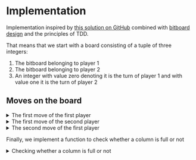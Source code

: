 # Implementation

Implementation inspired by [this solution on GitHub](https://github.com/eigenlicht/clj-connect-four/tree/master) combined with [bitboard design](https://github.com/denkspuren/BitboardC4/blob/master/BitboardDesign.md) and 
the principles of TDD.

That means that we start with a board consisting of a tuple of
three integers:
1. The bitboard belonging to player 1
2. The bitboard belonging to player 2
3. An integer with value zero denoting it is the turn of
   player 1 and with value one it is the turn of player 2

## Moves on the board

<details>
  <summary>The first move of the first player</summary>

```clojure
(def second-column 1)

(deftest first-player-first-move-in-second-column
  (is (= [128 0 1] 
         (insert-ply-at second-column in-initial-game))))

```  
We can make this test pass by
```clojure
(defn- first-free-row-in
  [column in-game]
  0)
  
(defn- index-for 
  [row column]
  (+ row (* column 7)))

(defn- bit-insert-at
  [row column in-board]
  (bit-set in-board (index-for row column)))
  
(defn insert-ply-at
  [column in-game]
  (let [row (first-free-row-in column in-game)
        player-num (in-game 2)]
    (-> (assoc in-game 2 (bit-xor 1 player-num))
        (assoc player-num (bit-insert-at row column (in-game player-num))))))
```
</details>

<details>
  <summary>The first move of the second player</summary>

```clojure
(deftest second-player-first-move-in-second-column
  (is (= [128 256 0] 
         (insert-ply-at second-column
           (insert-ply-at second-column in-initial-game)))))
```  

We can fake and cheat by extending the `first-free-row-in` function just a little bit:
```clojure
(defn- first-free-row-in
  [column in-game]
    (if (= in-game in-initial-game) 0 1))
```
</details>

<details>
  <summary>The second move of the first player</summary>

```clojure
(deftest first-player-second-move-in-second-column
  (is (= [640 256 1]
         (insert-ply-at second-column
           (insert-ply-at second-column
             (insert-ply-at second-column in-initial-game))))))
```  

Finally we need to generalize the `first-free-row-in` function:
```clojure
(defn- first-free-row-in
  [column in-game]
    (let [board (in-game 0)
          selected-column (bit-shift-right board (* column total-columns))
          selected-column-only (bit-and selected-column 127)
          column-as-string (Integer/toBinaryString selected-column-only)
          plie-count (count (re-seq #"1" column-as-string))]
      plie-count))
```
</details>

Finally, we implement a function to check whether a column is full or not

<details>
  <summary>Checking whether a column is full or not</summary>

```clojure

(deftest full-column-when-with-six-plies-in-second-column
  (is (= true
         (column-full-for? second-column
          (insert-ply-at second-column
           (insert-ply-at second-column
            (insert-ply-at second-column
             (insert-ply-at second-column
              (insert-ply-at second-column
               (insert-ply-at second-column in-initial-game))))))))))
```

which is easily made green by adding

```clojure
(defn column-full-for?
  [column in-game]
  (= total-rows (first-free-row-in column in-game)))
```
</details>